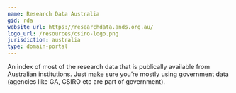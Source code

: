 ```yaml
---
name: Research Data Australia
gid: rda
website_url: https://researchdata.ands.org.au/
logo_url: /resources/csiro-logo.png
jurisdiction: australia
type: domain-portal
---
```


An index of most of the research data that is publically available from Australian institutions. Just make sure you’re mostly using government data (agencies like GA, CSIRO etc are part of government).